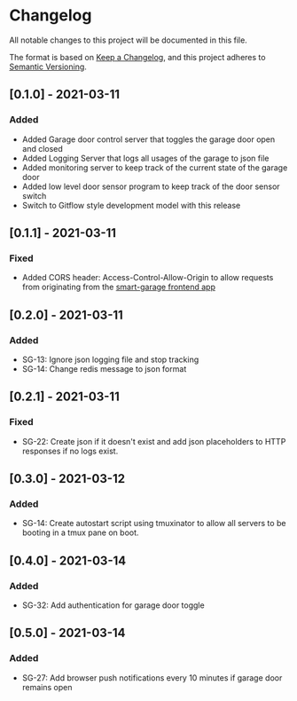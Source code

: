 # Changelog

All notable changes to this project will be documented in this file.

The format is based on [Keep a Changelog](https://keepachangelog.com/en/1.0.0/),
and this project adheres to [Semantic Versioning](https://semver.org/spec/v2.0.0.html).

## [0.1.0] - 2021-03-11

### Added

- Added Garage door control server that toggles the garage door open and closed
- Added Logging Server that logs all usages of the garage to json file
- Added monitoring server to keep track of the current state of the garage door
- Added low level door sensor program to keep track of the door sensor switch
- Switch to Gitflow style development model with this release

## [0.1.1] - 2021-03-11

### Fixed

- Added CORS header: Access-Control-Allow-Origin to allow requests from originating
from the [smart-garage frontend app](https://github.com/husain3/smart-garage)

## [0.2.0] - 2021-03-11

### Added

- SG-13: Ignore json logging file and stop tracking
- SG-14: Change redis message to json format

## [0.2.1] - 2021-03-11

### Fixed

- SG-22: Create json if it doesn't exist and add json placeholders to HTTP responses if no logs exist.

## [0.3.0] - 2021-03-12

### Added

- SG-14: Create autostart script using tmuxinator to allow all servers to be booting in a tmux pane on boot.

## [0.4.0] - 2021-03-14

### Added

- SG-32: Add authentication for garage door toggle

## [0.5.0] - 2021-03-14

### Added

- SG-27: Add browser push notifications every 10 minutes if garage door remains open